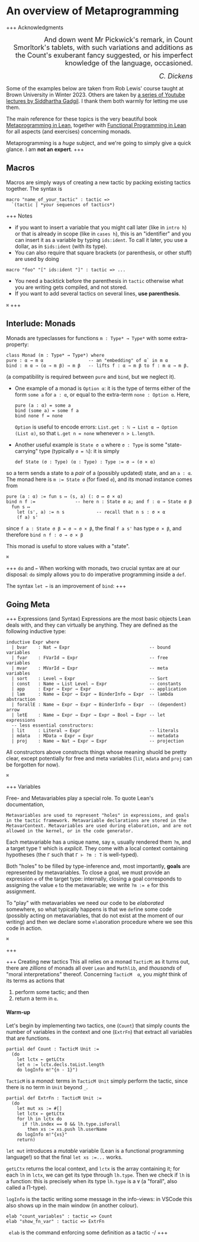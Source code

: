 # An overview of Metaprogramming 

+++ Acknowledgments
<div style="text-align: right">
<font size="4"> 
And down went Mr Pickwick's remark, in Count Smorltork's tablets, with such variations and additions as the Count's exuberant fancy suggested, or his imperfect knowledge of the language, occasioned.

_C. Dickens_
</font>
</div>

Some of the examples below are taken from Rob Lewis' course taught at Brown University in
Winter 2023. Others are taken by [a series of Youtube lectures by Siddhartha Gadgil](https://www.youtube.com/playlist?list=PL_bVGic_CrGtMw1QVFRLRsZjcymm56mRi). I thank them both warmly for letting me use them.

The main reference for these topics is the very beautiful book [Metaprogramming in Lean](https://leanprover-community.github.io/lean4-metaprogramming-book/), together with [Functional Programming in Lean](https://leanprover.github.io/functional_programming_in_lean/) for all aspects (and exercises) concerning monads.

Metaprogramming is a *huge* subject, and we're going to simply give a quick glance. I am **not an expert**.
+++

## Macros

Macros are simply ways of creating a new tactic by packing existing tactics together. The syntax is

```lean
macro "name_of_your_tactic" : tactic =>
  `(tactic | *your sequences of tactics*)
```

+++ Notes
* if you want to insert a variable that you might call later (like in `intro h`) or that is already in scope (like in `cases h`), this is an
 "identifier" and you can insert it as a variable by typing `ids:ident`. To call it later, you use a
 dollar, as in `$ids:ident` (with its type).
* You can also require that square brackets (or parenthesis, or other stuff) are used by doing

```lean
macro "foo" "[" ids:ident "]" : tactic => ...
```

* You need a backtick before the parenthesis in `tactic` otherwise what you are writing gets
compiled, and not stored.
* If you want to add several tactics on several lines, **use parenthesis**.

`⌘`
+++

## Interlude: Monads

Monads are typeclasses for functions `m : Type* → Type*`  with some
extra-property: 

    class Monad (m : Type* → Type*) where
    pure : α → m α                 -- an "embedding" of α` in m α
    bind : m α → (α → m β) → m β   -- lifts f : α → m β to f : m α → m β.

(a compatibility is required between `pure` and `bind`, but we neglect it).

* One example of a monad is `Option α`: it is the type of terms either of the form `some a` for `a : α`, or equal to the extra-term `none : Option α`. Here, 

      pure (a : α) = some a
      bind (some a) = some f a
      bind none f = none

  `Option` is useful to encode errors: `List.get : ℕ → List α → Option (List α)`, so that `L.get n = none` whenever `n > L.length`.


* Another useful example is `State σ α` where `σ : Type` is some "state-carrying" type (typically `σ = ℕ`): it is simply

      def State (σ : Type) (α : Type) : Type := σ → (σ × α)

so a term sends a state to a *pair* of a (possibly updated) state, and an `a : α`. The monad here is `m := State σ` (for fixed `σ`), and its monad instance comes from

    pure (a : α) := fun s ↦ (s, a) (: σ ↦ σ × α)
    bind n f :=               -- here n : State σ a; and f : α → State σ β
      fun s ↦
        let (s', a) := n s            -- recall that n s : σ × α
        (f a) s'
        
  since `f a : State σ β = σ → σ × β`, the final `f a s'` has type `σ × β`, and therefore `bind n f : σ → σ × β`

This monad is useful to store values with a "state".

`⌘`

+++ `do` and `←`
When working with monads, two crucial syntax are at our disposal: `do` simply allows you to do imperative programming inside a `def`.

The syntax `let ←` is an improvement of `bind`:
+++

## Going Meta
+++ Expressions (and Syntax)
Expressions are the most basic objects Lean deals with, and they can virtually be anything. They are defined as the following inductive type:

```lean
inductive Expr where
  | bvar    : Nat → Expr                              -- bound variables
  | fvar    : FVarId → Expr                           -- free variables
  | mvar    : MVarId → Expr                           -- meta variables
  | sort    : Level → Expr                            -- Sort
  | const   : Name → List Level → Expr                -- constants
  | app     : Expr → Expr → Expr                      -- application
  | lam     : Name → Expr → Expr → BinderInfo → Expr  -- lambda abstraction
  | forallE : Name → Expr → Expr → BinderInfo → Expr  -- (dependent) arrow
  | letE    : Name → Expr → Expr → Expr → Bool → Expr -- let expressions
  -- less essential constructors:
  | lit     : Literal → Expr                          -- literals
  | mdata   : MData → Expr → Expr                     -- metadata
  | proj    : Name → Nat → Expr → Expr                -- projection
```
All constructors above constructs things whose meaning shuold be pretty clear, except potentially for free and meta variables (`lit`, `mdata` and `proj` can be forgotten for now).

`⌘`

+++ Variables

Free- and Metavariables play a special role. To quote Lean's documentation,
```
Metavariables are used to represent "holes" in expressions, and goals in the tactic framework. Metavariable declarations are stored in the MetavarContext. Metavariables are used during elaboration, and are not allowed in the kernel, or in the code generator.
```
Each metavariable has a unique name, say `m`, usually rendered them `?m`, and a target type `T` which is *explicit*. They come with a local context containing hypotheses (the `Γ` such that `Γ ⊢ ?m : T` is well-typed).

Both "holes" to be filled by type-inference and, most importantly, **goals** are represented by metavariables. To close a goal, we must provide an expression `e` of the target type: internally, closing a goal corresponds to assigning the value `e` to the metavariable; we write `?m := e` for this assignment.

To "play" with metavariables we need our code to be *elaborated* somewhere, so what typically happens is that we `def`ine some code (possibly acting on metavariables, that do not exist at the moment of our writing) and then we declare some `elab`oration procedure where we see this code in action.

`⌘`


+++

+++ Creating new tactics
This all relies on a monad `TacticM`: as it turns out, there are *zillions* of monads all over `Lean` and `Mathlib`, and *thousands* of "moral
interpretations" thereof. Concerning `TacticM  α`, you _might_ think of its terms as actions that
1. perform some tactic; and then
1. return a term in `α`.


#### Warm-up
Let's begin by implementing two tactics, one (`Count`) that simply counts the number of variables in the
context and one (`ExtrFn`) that extract all variables that are functions.

```lean
partial def Count : TacticM Unit :=
  (do
    let lctx ← getLCtx
    let n := lctx.decls.toList.length
    do logInfo m!"{n - 1}")
```

`TacticM` is a *monad*: terms in `TacticM Unit` simply perform the tactic, since there is no term in `Unit` beyond `_`.
```lean
partial def ExtrFn : TacticM Unit :=
  (do
    let mut xs := #[]
    let lctx ← getLCtx
    for lh in lctx do
      if !lh.index == 0 && lh.type.isForall 
        then xs := xs.push lh.userName
    do logInfo m!"{xs}"
    return)
```
`let mut` introduces a _mutable_ variable (Lean is a functional programming language!) so that 
the final `let xs :=...` works.

`getLCtx` returns the local context, and `lctx` is the array containing it; for each `lh` in `lctx`,
we can get its type through `lh.type`. Then we check if `lh` is a function: this is precisely when its type
`lh.type` is a `∀` (a "forall", also called a Π-type).

`logInfo` is the tactic writing some message in the info-views: in VSCode
this also shows up in the main window (in another colour).

```lean
elab "count_variables" : tactic => Count
elab "show_fn_var" : tactic => ExtrFn
```

` elab` is the command enforcing some definition as a tactic
-/
+++